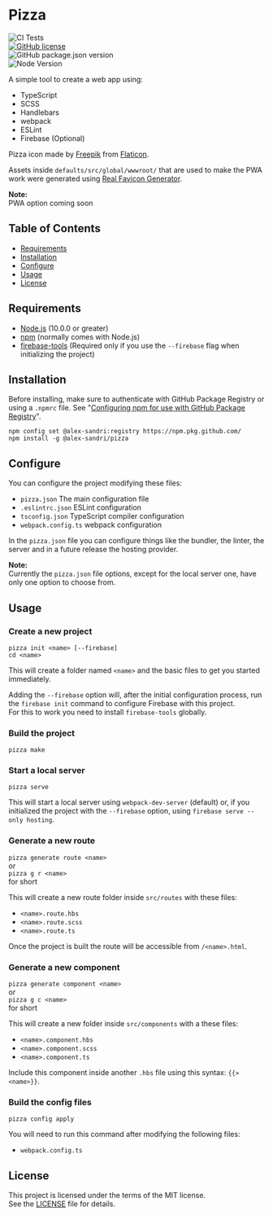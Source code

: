 # Pizza

![CI Tests](https://github.com/alex-sandri/pizza/workflows/CI%20Tests/badge.svg)  
[![GitHub license](https://img.shields.io/github/license/alex-sandri/pizza)](https://github.com/alex-sandri/pizza/blob/master/LICENSE)  
![GitHub package.json version](https://img.shields.io/github/package-json/v/alex-sandri/pizza)  
![Node Version](https://img.shields.io/badge/node-%3E%3D%2010.0.0-brightgreen)

A simple tool to create a web app using:
 - TypeScript
 - SCSS
 - Handlebars
 - webpack
 - ESLint
 - Firebase (Optional)

Pizza icon made by [Freepik](https://www.flaticon.com/authors/freepik) from [Flaticon](https://www.flaticon.com/).

Assets inside `defaults/src/global/wwwroot/` that are used to make the PWA work were generated using [Real Favicon Generator](https://realfavicongenerator.net/).

**Note:**  
PWA option coming soon

## Table of Contents

 * [Requirements](#requirements)
 * [Installation](#installation)
 * [Configure](#configure)
 * [Usage](#usage)
 * [License](#license)

## Requirements

 - [Node.js](https://nodejs.org/) (10.0.0 or greater)
 - [npm](https://www.npmjs.com/) (normally comes with Node.js)
 - [firebase-tools](https://github.com/firebase/firebase-tools) (Required only if you use the `--firebase` flag when initializing the project)


## Installation

Before installing, make sure to authenticate with GitHub Package Registry or using a `.npmrc` file. See "[Configuring npm for use with GitHub Package Registry](https://help.github.com/en/articles/configuring-npm-for-use-with-github-package-registry#authenticating-to-github-package-registry)".

```
npm config set @alex-sandri:registry https://npm.pkg.github.com/
npm install -g @alex-sandri/pizza
```

## Configure

You can configure the project modifying these files:
 - `pizza.json` The main configuration file
 - `.eslintrc.json` ESLint configuration
 - `tsconfig.json` TypeScript compiler configuration
 - `webpack.config.ts` webpack configuration

In the `pizza.json` file you can configure things like the bundler, the linter, the server and in a future release the hosting provider.

**Note:**  
Currently the `pizza.json` file options, except for the local server one, have only one option to choose from.

## Usage

### Create a new project

```
pizza init <name> [--firebase]
cd <name>
```

This will create a folder named `<name>` and the basic files to get you started immediately.

Adding the `--firebase` option will, after the initial configuration process, run the `firebase init` command to configure Firebase with this project.  
For this to work you need to install `firebase-tools` globally.

### Build the project

`pizza make`

### Start a local server

`pizza serve`

This will start a local server using `webpack-dev-server` (default) or, if you initialized the project with the `--firebase` option, using `firebase serve --only hosting`.

### Generate a new route

`pizza generate route <name>`  
or  
`pizza g r <name>`  
for short

This will create a new route folder inside `src/routes` with these files:
 - `<name>.route.hbs`
 - `<name>.route.scss`
 - `<name>.route.ts`

Once the project is built the route will be accessible from `/<name>.html`.

### Generate a new component

`pizza generate component <name>`  
or  
`pizza g c <name>`  
for short

This will create a new folder inside `src/components` with a these files:
 - `<name>.component.hbs`
 - `<name>.component.scss`
 - `<name>.component.ts`

Include this component inside another `.hbs` file using this syntax: `{{> <name>}}`.

### Build the config files

`pizza config apply`

You will need to run this command after modifying the following files:
 - `webpack.config.ts`

## License

This project is licensed under the terms of the MIT license.  
See the [LICENSE](LICENSE) file for details.